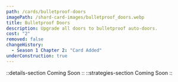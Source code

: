 ```yaml
---
path: /cards/bulletproof-doors
imagePath: /shard-card-images/bulletproof_doors.webp
title: Bulletproof Doors
description: Upgrade all doors to bulletproof auto-doors.
cost: "2"
removed: false
changeHistory:
  - Season 1 Chapter 2: "Card Added"
underConstruction: true
---
```

::details-section
Coming Soon
::
::strategies-section
Coming Soon
::